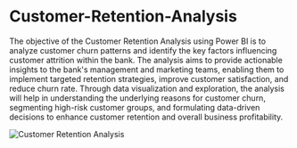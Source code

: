 # Customer-Retention-Analysis

The objective of the Customer Retention Analysis using Power BI is to analyze customer churn patterns and identify the key factors influencing customer attrition within the bank. The analysis aims to provide actionable insights to the bank's management and marketing teams, enabling them to implement targeted retention strategies, improve customer satisfaction, and reduce churn rate. Through data visualization and exploration, the analysis will help in understanding the underlying reasons for customer churn, segmenting high-risk customer groups, and formulating data-driven decisions to enhance customer retention and overall business profitability.

![Customer Retention Analysis](https://github.com/user-attachments/assets/d6318957-379e-4ff0-b264-31c6ced11228)

